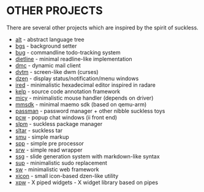 OTHER PROJECTS
==============
There are several other projects which are inspired by the spirit of suckless.

* [alt](http://hg.youterm.com/alt/) - abstract language tree
* [bgs](http://s01.de/~tox/index.cgi/proj_bgs) - background setter
* [bug](http://vicerveza.homeunix.net/~viric/soft/bug/) - commandline todo-tracking system
* [dietline](http://hg.youterm.com/radare/file/87579f8c5087/src/dietline.c) - minimal readline-like implementation
* [dmc](http://hg.suckless.org/dmc/) - dynamic mail client
* [dvtm](http://www.brain-dump.org/projects/dvtm/) - screen-like dwm (curses)
* [dzen](http://dzen.geekmode.org/) - display status/notification/menu windows
* [ired](http://hg.youterm.com/ired/) - minimalistic hexadecimal editor inspired in radare
* [kelp](http://kelp.sf.net) - source code annotation framework
* [micy](http://hg.youterm.com/micy/) - minimalistic mouse handler (depends on driver)
* [mmsdk](http://hg.youterm.com/mmsdk/) - minimal maemo sdk (based on qemu-arm)
* [passman](http://nibble.develsec.org/hg/toys/file/) - password manager + other nibble suckless toys
* [pcw](http://bitbucket.org/emg/pcw) - popup chat windows (ii front end)
* [slpm](http://hg.youterm.com/slpm/) - suckless package manager
* [sltar](http://s01.de/~tox/index.cgi/proj_sltar) - suckless tar
* [smu](http://s01.de/~tox/index.cgi/proj_smu) - simple markup
* [spp](http://hg.youterm.com/spp/) - simple pre processor
* [srw](http://bitbucket.org/emg/srw) - simple read wrapper
* [ssg](http://nibble.develsec.org/projects/ssg.html) - slide generation system with markdown-like syntax
* [sup](http://hg.youterm.com/sup/) - minimalistic sudo replacement
* [sw](http://nibble.develsec.org/projects/sw.html) - minimalistic web framework
* [xicon](http://hg.youterm.com/xicon/) - small icon-based dzen-like utility
* [xpw](http://hg.youterm.com/xpw/) - X piped widgets - X widget library based on pipes
